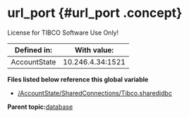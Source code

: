 # url\_port {#url_port .concept}

License for TIBCO Software Use Only!

|Defined in:|With value:|
|-----------|-----------|
|AccountState|10.246.4.34:1521|

**Files listed below reference this global variable**

-   [/AccountState/SharedConnections/Tibco.sharedjdbc](../../../projects/AccountState/SharedConnections/Tibco.sharedjdbc.md)

**Parent topic:**[database](../../../crossref/globVars/globVarsRef/Group_Id156.md)


